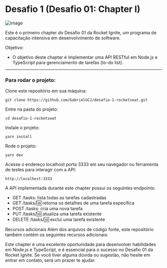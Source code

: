 # Desafio 1 (Desafio 01: Chapter I)

![image](https://user-images.githubusercontent.com/91347602/232902040-1eb12147-f163-4dd8-bf03-0d2cd96cefb7.png)

Este é o primeiro chapter do Desafio 01 da Rocket Ignite, um programa de capacitação intensiva em desenvolvimento de software.

Objetivo:

- O objetivo deste chapter é implementar uma API RESTful em Node.js e TypeScript para gerenciamento de tarefas (to-do list).

---

### Para rodar o projeto:

Clone este repositório em sua máquina:

`git clone https://github.com/GabrielGCJ/desafio-1-rocketseat.git`

Entre na pasta do projeto:

`cd desafio-1-rocketseat`

Instale o projeto:

`yarn install`

Rode o projeto:

`yarn dev`

Acesse o endereço localhost porta 3333 em seu navegador ou ferramenta de testes para interagir com a API:

`http://localhost:3333`

A API implementada durante este chapter possui os seguintes endpoints:

- GET /tasks: lista todas as tarefas cadastradas
- GET /tasks/:id: retorna os detalhes de uma tarefa específica
- POST /tasks: cria uma nova tarefa
- PUT /tasks/:id: atualiza uma tarefa existente
- DELETE /tasks/:id: exclui uma tarefa existente

Recursos adicionais
Além dos arquivos de código fonte, este repositório também contém os seguintes recursos adicionais:

Este chapter é uma excelente oportunidade para desenvolver habilidades em Node.js e TypeScript, e é essencial para o sucesso no Desafio 01 da Rocket Ignite. Se você tiver alguma dúvida ou sugestão, não hesite em entrar em contato, será um prazer te ajudar.
